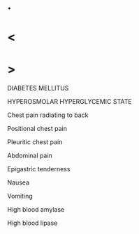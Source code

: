 # .

# <

# >

DIABETES MELLITUS

HYPEROSMOLAR HYPERGLYCEMIC STATE

Chest pain radiating to back

Positional chest pain

Pleuritic chest pain

Abdominal pain

Epigastric tenderness

Nausea

Vomiting

High blood amylase

High blood lipase
